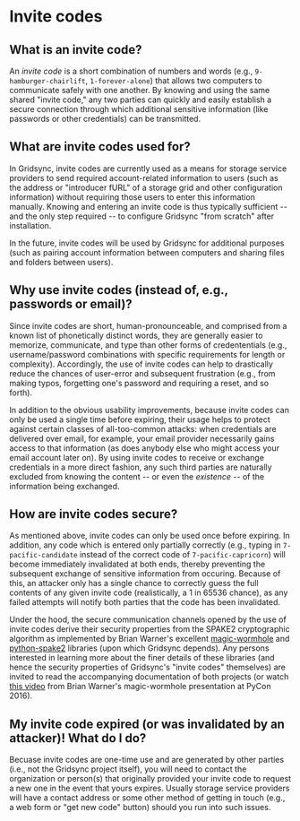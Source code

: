 Invite codes
============

What is an invite code?
-----------------------

An _invite code_ is a short combination of numbers and words (e.g., `9-hamburger-chairlift`, `1-forever-alone`) that allows two computers to communicate safely with one another. By knowing and using the same shared "invite code," any two parties can quickly and easily establish a secure connection through which additional sensitive information (like passwords or other credentials) can be transmitted.


What are invite codes used for?
-------------------------------

In Gridsync, invite codes are currently used as a means for storage service providers to send required account-related information to users (such as the address or "introducer fURL" of a storage grid and other configuration information) without requiring those users to enter this information manually. Knowing and entering an invite code is thus typically sufficient -- and the only step required -- to configure Gridsync "from scratch" after installation.

In the future, invite codes will be used by Gridsync for additional purposes (such as pairing account information between computers and sharing files and folders between users).


Why use invite codes (instead of, e.g., passwords or email)?
------------------------------------------------------------

Since invite codes are short, human-pronounceable, and comprised from a known list of phonetically distinct words, they are generally easier to memorize, communicate, and type than other forms of credententials (e.g., username/password combinations with specific requirements for length or complexity). Accordingly, the use of invite codes can help to drastically reduce the chances of user-error and subsequent frustration (e.g., from making typos, forgetting one's password and requiring a reset, and so forth).

In addition to the obvious usability improvements, because invite codes can only be used a single time before expiring, their usage helps to protect against certain classes of all-too-common attacks: when credentials are delivered over email, for example, your email provider necessarily gains access to that information (as does anybody else who might access your email account later on). By using invite codes to receive or exchange credentials in a more direct fashion, any such third parties are naturally excluded from knowing the content -- or even the _existence_ -- of the information being exchanged.


How are invite codes secure?
----------------------------

As mentioned above, invite codes can only be used once before expiring. In addition, any code which is entered only partially correctly (e.g., typing in `7-pacific-candidate` instead of the correct code of `7-pacific-capricorn`) will become immediately invalidated at both ends, thereby preventing the subsequent exchange of sensitive information from occuring. Because of this, an attacker only has a single chance to correctly guess the full contents of any given invite code (realistically, a 1 in 65536 chance), as any failed attempts will notify both parties that the code has been invalidated.

Under the hood, the secure communication channels opened by the use of invite codes derive their security properties from the SPAKE2 cryptographic algorithm as implemented by Brian Warner's excellent [magic-wormhole](http://magic-wormhole.io) and [python-spake2](https://github.com/warner/python-spake2) libraries (upon which Gridsync depends). Any persons interested in learning more about the finer details of these libraries (and hence the security properties of Gridsync's "invite codes" themselves) are invited to read the accompanying documentation of both projects (or watch [this video](https://www.youtube.com/watch?v=oFrTqQw0_3c) from Brian Warner's magic-wormhole presentation at PyCon 2016).


My invite code expired (or was invalidated by an attacker)! What do I do?
-------------------------------------------------------------------------

Becuase invite codes are one-time use and are generated by other parties (i.e., not the Gridsync project itself), you will need to contact the organization or person(s) that originally provided your invite code to request a new one in the event that yours expires. Usually storage service providers will have a contact address or some other method of getting in touch (e.g., a web form or "get new code" button) should you run into such issues.
